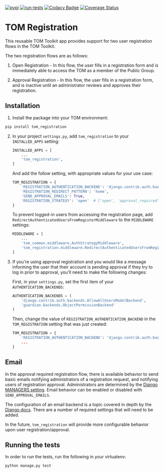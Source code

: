 [![pypi](https://img.shields.io/pypi/v/tom-registration.svg)](https://pypi.python.org/pypi/tom-registration)
[![run-tests](https://github.com/TOMToolkit/tom_registration/actions/workflows/run-tests.yml/badge.svg)](https://github.com/TOMToolkit/tom_registration/actions/workflows/run-tests.yml)
[![Codacy Badge](https://app.codacy.com/project/badge/Grade/96d28f95266144f7afc7d118050b24ba)](https://www.codacy.com/gh/TOMToolkit/tom_registration/dashboard?utm_source=github.com&amp;utm_medium=referral&amp;utm_content=TOMToolkit/tom_registration&amp;utm_campaign=Badge_Grade)
[![Coverage Status](https://coveralls.io/repos/github/TOMToolkit/tom_registration/badge.svg?branch=main)](https://coveralls.io/github/TOMToolkit/tom_registration?branch=main)

# TOM Registration

This reusable TOM Toolkit app provides support for two user registration flows in the TOM Toolkit.

The two registration flows are as follows:

 1. Open Registration - In this flow, the user fills in a registration form and is immediately able to access the TOM as a member of the Public Group.

 2. Approval Registration - In this flow, the user fills in a registration form, and is inactive until an administrator reviews and approves their registration.

## Installation

 1. Install the package into your TOM environment:
   ```bash
   pip install tom_registration
   ```

 2. In your project `settings.py`, add `tom_registration` to your `INSTALLED_APPS` setting:

    ```python
    INSTALLED_APPS = [
        ...
        'tom_registration',
    ]
    ```

    And add the follow setting, with appropriate values for your use case:

    ```python
    TOM_REGISTRATION = {
        'REGISTRATION_AUTHENTICATION_BACKEND': 'django.contrib.auth.backends.ModelBackend',
        'REGISTRATION_REDIRECT_PATTERN': 'home',
        'SEND_APPROVAL_EMAILS': True,
        'REGISTRATION_STRATEGY': 'open'  # ['open', 'approval_required']
    }
    ```

    To prevent logged-in users from accessing the registration page, add `RedirectAuthenticatedUsersFromRegisterMiddleware` to the `MIDDLEWARE` settings:

    ```python
    MIDDLEWARE = [
        ...
        'tom_common.middleware.AuthStrategyMiddleware',
        'tom_registration.middleware.RedirectAuthenticatedUsersFromRegisterMiddleware',
    ]
    ```
 
 3. If you're using approval registration and you would like a message informing the user that their account is pending approval if they try to log in prior to approval, you'll need to make the following changes:

     First, in your `settings.py`, set the first item of your `AUTHENTICATION_BACKENDS`:

     ```python
     AUTHENTICATION_BACKENDS = (
         'django.contrib.auth.backends.AllowAllUsersModelBackend',
         'guardian.backends.ObjectPermissionBackend'
     )
     ```

     Then, change the value of `REGISTRATION_AUTHENTICATION_BACKEND` in the `TOM_REGISTRATION` setting that was just created:

     ```python
     TOM_REGISTRATION = {
         'REGISTRATION_AUTHENTICATION_BACKEND': 'django.contrib.auth.backends.AllowAllUsersModelBackend`,
         ...
     }
     ```

## Email

In the approval required registration flow, there is available behavior to send basic emails notifying administrators of a registration request, and notifying users of registration approval. Administrators are determined by the [Django MANAGERS setting](https://docs.djangoproject.com/en/3.1/ref/settings/#managers). Email behavior can be enabled or disabled with `SEND_APPROVAL_EMAILS`.

The configuration of an email backend is a topic covered in depth by the [Django docs](http://docs.djangoproject.com/en/3.1/topics/email/#smtp-backend). There are a number of required settings that will need to be added.

In the future, `tom_registration` will provide more configurable behavior upon user registration/approval.

## Running the tests

In order to run the tests, run the following in your virtualenv:

`python manage.py test`

